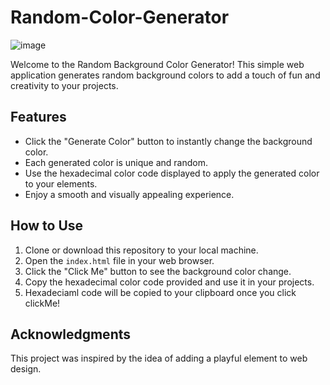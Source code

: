 # Random-Color-Generator
![image](https://github.com/hardy2p/Random-Color-Generator/assets/106376420/dea67c48-3e21-4e0e-81cd-e5bb6acdb7b1)

Welcome to the Random Background Color Generator! This simple web application generates random background colors to add a touch of fun and creativity to your projects.


## Features

- Click the "Generate Color" button to instantly change the background color.
- Each generated color is unique and random.
- Use the hexadecimal color code displayed to apply the generated color to your elements.
- Enjoy a smooth and visually appealing experience.

## How to Use

1. Clone or download this repository to your local machine.
2. Open the `index.html` file in your web browser.
3. Click the "Click Me" button to see the background color change.
4. Copy the hexadecimal color code provided and use it in your projects.
5. Hexadeciaml code will be copied to your clipboard once you click clickMe!


## Acknowledgments

This project was inspired by the idea of adding a playful element to web design.

